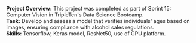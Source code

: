 **Project Overview:** This project was completed as part of Sprint 15: Computer Vision in TripleTen's Data Science Bootcamp. <br>
**Task:** Develop and assess a model that verifies individuals' ages based on images, ensuring compliance with alcohol sales regulations. <br>
**Skills:** Tensorflow, Keras model, ResNet50, use of GPU platform.
